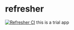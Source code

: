 # refresher
[![Refresher CI](https://github.com/ibrahimroshdy/refresher/actions/workflows/docker-image.yml/badge.svg?branch=main)](https://github.com/ibrahimroshdy/refresher/actions/workflows/docker-image.yml)
this is a trial app
